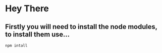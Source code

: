 # Hey There

## Firstly you will need to install the node modules, to install them use...

```
npm intall
```
